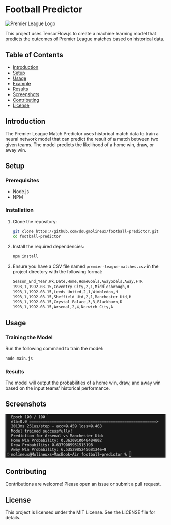 # Football Predictor

![Premier League Logo](https://upload.wikimedia.org/wikipedia/en/f/f2/Premier_League_Logo.svg)

This project uses TensorFlow.js to create a machine learning model that predicts the outcomes of Premier League matches based on historical data.

## Table of Contents
- [Introduction](#introduction)
- [Setup](#setup)
- [Usage](#usage)
- [Example](#example)
- [Results](#results)
- [Screenshots](#screenshots)
- [Contributing](#contributing)
- [License](#license)

## Introduction
The Premier League Match Predictor uses historical match data to train a neural network model that can predict the result of a match between two given teams. The model predicts the likelihood of a home win, draw, or away win.

## Setup

### Prerequisites
- Node.js
- NPM

### Installation
1. Clone the repository:
    ```bash
    git clone https://github.com/dougmolineux/football-predictor.git
    cd football-predictor
    ```
2. Install the required dependencies:
    ```bash
    npm install
    ```

3. Ensure you have a CSV file named `premier-league-matches.csv` in the project directory with the following format:
    ```csv
    Season_End_Year,Wk,Date,Home,HomeGoals,AwayGoals,Away,FTR
    1993,1,1992-08-15,Coventry City,2,1,Middlesbrough,H
    1993,1,1992-08-15,Leeds United,2,1,Wimbledon,H
    1993,1,1992-08-15,Sheffield Utd,2,1,Manchester Utd,H
    1993,1,1992-08-15,Crystal Palace,3,3,Blackburn,D
    1993,1,1992-08-15,Arsenal,2,4,Norwich City,A
    ```

## Usage

### Training the Model
Run the following command to train the model:
```bash
node main.js
```

### Results
The model will output the probabilities of a home win, draw, and away win based on the input teams' historical performance.

## Screenshots
<img src='https://github.com/dougmolineux/football-predictor/blob/015d5c7bc1d84608f8f6a4e3ab23f107e122b227/screenshots/example.png' />

## Contributing
Contributions are welcome! Please open an issue or submit a pull request.

## License
This project is licensed under the MIT License. See the LICENSE file for details.
